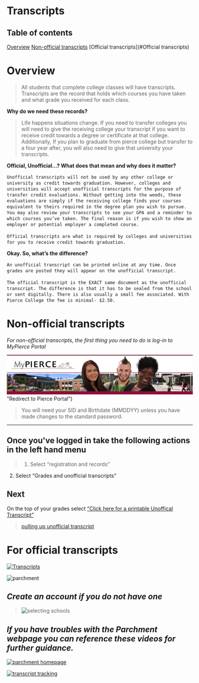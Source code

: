# Transcripts

## Table of contents

[Overview](#Overview)
[Non-official transcripts](#non-official-transcripts)
[Official transcripts](#Official transcripts)

# Overview

> All students that complete college classes will have transcripts. Transcripts are the record that holds which courses you have taken and what grade you received for each class. 

**Why do we need these records?**

> Life happens situations change. If you need to transfer colleges you will need to give the receiving college your transcript if you want to receive credit towards a degree or certificate at that college. Additionally, If you plan to graduate from pierce college but transfer to a four year after, you will also need to give that university your transcripts. 

**Official, Unofficial…? What does that mean and why does it matter?**

    Unofficial transcripts will not be used by any other college or university as credit towards graduation. However, colleges and universities will accept unofficial transcripts for the purpose of transfer credit evaluations. Without getting into the weeds, these evaluations are simply if the receiving college finds your courses equivalent to theirs required in the degree plan you wish to pursue. You may also review your transcripts to see your GPA and a reminder to which courses you’ve taken. The final reason is if you wish to show an employer or potential employer a completed course.

    Official transcripts are what is required by colleges and universities for you to receive credit towards graduation.

**Okay. So, what’s the difference?**

    An unofficial transcript can be printed online at any time. Once grades are posted they will appear on the unofficial transcript. 

    The official transcript is the EXACT same document as the unofficial transcript. The difference is that it has to be sealed from the school or sent digitally. There is also usually a small fee associated. With Pierce College the fee is minimal- $2.50.

# Non-official transcripts


*For non-official transcripts, the first thing you need to do is log-in to MyPierce Portal*

[![MyPierce homepage]( https://github.com/Megameggers/E235/blob/ac16a7b3403bc56c10028ddffbe91dd46814f9a0/my_pierce_header.jpeg?raw=true)](https://my.pierce.ctc.edu/WebApps/MyPierce/StudentLogin.aspx?ReturnUrl=%2FWebApps%2FMyPierce%2F) "Redirect to Pierce Portal")


>You will need your SID and Birthdate (MMDDYY) unless you have made changes to the standard password.

---

## **Once you've logged in** take the following actions in the left hand menu

> 1. Select “registration and records”
2. Select “Grades and unofficial transcripts”

## Next

On the top of your grades select [“Click here for a printable Unoffical Transcript”](https://www.ctc.edu/~p110wts/student/kiosk/waci002.html)

>[pulling up unofficial transcript]( https://github.com/Megameggers/E235/blob/Transcripts-images/actual_unofficial_transcript.jpeg?raw=true)

# For official transcripts

[![Transcripts](https://i.imgur.com/7rXqBmH.jpg)]([https://www.pierce.ctc.edu/transcripts](https://www.pierce.ctc.edu/transcripts) "redirects to transcripts")

![parchment](https://j.gifs.com/yo5jRR.gif)

## *Create an account if you do not have one*

>![selecting schools](https://j.gifs.com/WLvVyJ.gif)

## *If you have troubles with the Parchment webpage you can reference these videos for further guidance.*

[![parchment homepage](https://www.parchment.com/u/asset/Parchment.Common/img/logos/banner_logo.png)](https://youtu.be/0-GDRBBX1Q8 "Redirect to youtube")

[![transcript tracking](http://www.washtenawchristian.org/editoruploads/images/transcriptlink.png)](https://youtu.be/GllNecL94y0 "Redirect to youtube")  

